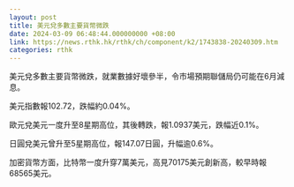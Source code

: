 ```yaml
---
layout: post
title: 美元兌多數主要貨幣微跌
date: 2024-03-09 06:48:44.000000000 +08:00
link: https://news.rthk.hk/rthk/ch/component/k2/1743838-20240309.htm
categories: rthk
---
```


美元兌多數主要貨幣微跌，就業數據好壞參半，令市場預期聯儲局仍可能在6月減息。

美元指數報102.72，跌幅約0.04%。

歐元兌美元一度升至8星期高位，其後轉跌，報1.0937美元，跌幅近0.1%。

日圓兌美元曾升至5星期高位，報147.07日圓，升幅逾0.6%。

加密貨幣方面，比特幣一度升穿7萬美元，高見70175美元創新高，較早時報68565美元。
